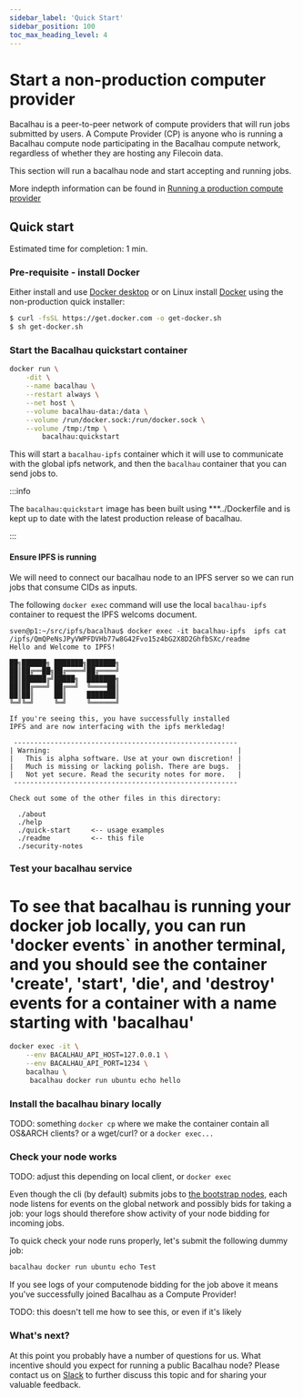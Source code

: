 ```yaml
---
sidebar_label: 'Quick Start'
sidebar_position: 100
toc_max_heading_level: 4
---
```


# Start a non-production computer provider

Bacalhau is a peer-to-peer network of compute providers that will run jobs submitted by users. A Compute Provider (CP) is anyone who is running a Bacalhau compute node participating in the Bacalhau compute network, regardless of whether they are hosting any Filecoin data.

This section will run a bacalhau node and start accepting and running jobs.

More indepth information can be found in [Running a production compute provider](start-compute-provider.md)


## Quick start

Estimated time for completion: 1 min.

### Pre-requisite - install Docker

Either install and use [Docker desktop](https://www.docker.com/products/docker-desktop/) 
or on Linux install [Docker](https://get.docker.com/) using the non-production quick installer:

```bash
$ curl -fsSL https://get.docker.com -o get-docker.sh
$ sh get-docker.sh
```

### Start the Bacalhau quickstart container

```bash
docker run \
    -dit \
    --name bacalhau \
    --restart always \
    --net host \
    --volume bacalhau-data:/data \
    --volume /run/docker.sock:/run/docker.sock \
    --volume /tmp:/tmp \
        bacalhau:quickstart
```

This will start a `bacalhau-ipfs` container which it will use to communicate with the global ipfs network, and then the `bacalhau` container that you can send jobs to.

:::info

The `bacalhau:quickstart` image has been built using ***../Dockerfile and is kept up to date with the latest production release of bacalhau.

:::

#### Ensure IPFS is running

We will need to connect our bacalhau node to an IPFS server so we can run jobs that consume CIDs as inputs.

The following `docker exec` command will use the local `bacalhau-ipfs` container to request the IPFS welcoms document.


```
sven@p1:~/src/ipfs/bacalhau$ docker exec -it bacalhau-ipfs  ipfs cat /ipfs/QmQPeNsJPyVWPFDVHb77w8G42Fvo15z4bG2X8D2GhfbSXc/readme
Hello and Welcome to IPFS!

██╗██████╗ ███████╗███████╗
██║██╔══██╗██╔════╝██╔════╝
██║██████╔╝█████╗  ███████╗
██║██╔═══╝ ██╔══╝  ╚════██║
██║██║     ██║     ███████║
╚═╝╚═╝     ╚═╝     ╚══════╝

If you're seeing this, you have successfully installed
IPFS and are now interfacing with the ipfs merkledag!

 -------------------------------------------------------
| Warning:                                              |
|   This is alpha software. Use at your own discretion! |
|   Much is missing or lacking polish. There are bugs.  |
|   Not yet secure. Read the security notes for more.   |
 -------------------------------------------------------

Check out some of the other files in this directory:

  ./about
  ./help
  ./quick-start     <-- usage examples
  ./readme          <-- this file
  ./security-notes
```

### Test your bacalhau service

# To see that bacalhau is running your docker job locally, you can run 'docker events` in another terminal, and you should see the container 'create', 'start', 'die', and 'destroy' events for a container with a name starting with 'bacalhau'

```bash
docker exec -it \
    --env BACALHAU_API_HOST=127.0.0.1 \
    --env BACALHAU_API_PORT=1234 \
    bacalhau \
     bacalhau docker run ubuntu echo hello
```


### Install the bacalhau binary locally

TODO: something `docker cp` where we make the container contain all OS&ARCH clients? or a wget/curl? or a `docker exec... ` 


### Check your node works

TODO: adjust this depending on local client, or `docker exec`

Even though the cli (by default) submits jobs to [the bootstrap nodes](/about-bacalhau/architecture.md#job-submission), each node listens for events on the global network and possibly bids for taking a job: your logs should therefore show activity of your node bidding for incoming jobs.

To quick check your node runs properly, let's submit the following dummy job:

```bash
bacalhau docker run ubuntu echo Test
```

If you see logs of your computenode bidding for the job above it means you've successfully joined Bacalhau as a Compute Provider!

TODO: this doesn't tell me how to see this, or even if it's likely

### What's next?

At this point you probably have a number of questions for us. What incentive should you expect for running a public Bacalhau node?
Please contact us on [Slack](https://filecoinproject.slack.com/archives/C02RLM3JHUY) to further discuss this topic and for sharing your valuable feedback.
